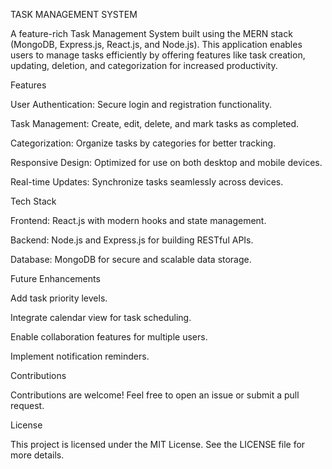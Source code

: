 TASK MANAGEMENT SYSTEM

A feature-rich Task Management System built using the MERN stack (MongoDB, Express.js, React.js, and Node.js). This application enables users to manage tasks efficiently by offering features like task creation, updating, deletion, and categorization for increased productivity.

Features

User Authentication: Secure login and registration functionality.

Task Management: Create, edit, delete, and mark tasks as completed.

Categorization: Organize tasks by categories for better tracking.

Responsive Design: Optimized for use on both desktop and mobile devices.

Real-time Updates: Synchronize tasks seamlessly across devices.

Tech Stack

Frontend: React.js with modern hooks and state management.

Backend: Node.js and Express.js for building RESTful APIs.

Database: MongoDB for secure and scalable data storage.

Future Enhancements

Add task priority levels.

Integrate calendar view for task scheduling.

Enable collaboration features for multiple users.

Implement notification reminders.

Contributions

Contributions are welcome! Feel free to open an issue or submit a pull request.

License

This project is licensed under the MIT License. See the LICENSE file for more details.
